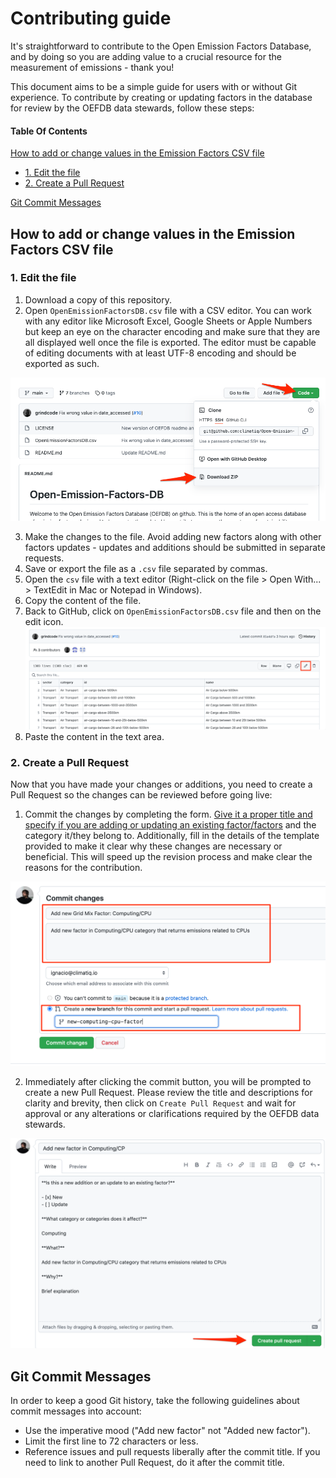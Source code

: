 # Contributing guide

It's straightforward to contribute to the Open Emission Factors Database, and by doing so you are adding value to a crucial resource for the measurement of emissions - thank you! 

This document aims to be a simple guide for users with or without Git experience. To contribute by creating or updating factors in the database for review by the OEFDB data stewards, follow these steps:

#### Table Of Contents

[How to add or change values in the Emission Factors CSV file](#how-to-add-or-change-values-in-the-emission-factors-csv-file)
   * [1. Edit the file](#1-edit-the-file) 
   * [2. Create a Pull Request](#2-create-a-pull-request)

[Git Commit Messages](#git-commit-messages)

## How to add or change values in the Emission Factors CSV file

### 1. Edit the file
1. Download a copy of this repository.
2. Open `OpenEmissionFactorsDB.csv` file with a CSV editor. You can work with any editor like Microsoft Excel, Google Sheets or Apple Numbers but keep an eye on the character encoding and make sure that they are all displayed well once the file is exported. The editor must be capable of editing documents with at least UTF-8 encoding and should be exported as such.

![Download button](./img/download.png)

3. Make the changes to the file. Avoid adding new factors along with other factors updates - updates and additions should be submitted in separate requests.
4. Save or export the file as a `.csv` file separated by commas.
5. Open the `csv` file with a text editor (Right-click on the file > Open With... > TextEdit in Mac or Notepad in Windows).
6. Copy the content of the file.
7. Back to GitHub, click on `OpenEmissionFactorsDB.csv` file and then on the edit icon.
   ![Edit icon](./img/edit.png)
8. Paste the content in the text area.

### 2. Create a Pull Request

Now that you have made your changes or additions, you need to create a Pull Request so the changes can be reviewed before going live:

1. Commit the changes by completing the form. [Give it a proper title and specify if you are adding or updating an existing factor/factors](#git-commit-messages) and the category it/they belong to. Additionally, fill in the details of the template provided to make it clear why these changes are necessary or beneficial. This will speed up the revision process and make clear the reasons for the contribution.

![Commiting changes](./img/commit.png)

2. Immediately after clicking the commit button, you will be prompted to create a new Pull Request. Please review the title and descriptions for clarity and brevity, then click on `Create Pull Request` and wait for approval or any alterations or clarifications required by the OEFDB data stewards.

![Pull Request creation](./img/pull-request.png)

## Git Commit Messages

In order to keep a good Git history, take the following guidelines about commit messages into account:

- Use the imperative mood ("Add new factor" not "Added new factor").
- Limit the first line to 72 characters or less.
- Reference issues and pull requests liberally after the commit title. If you need to link to another Pull Request, do it after the commit title.
